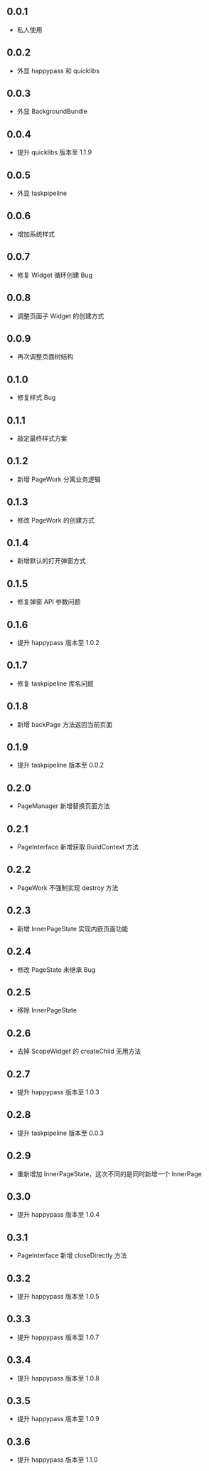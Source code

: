 ## 0.0.1

- 私人使用

## 0.0.2

- 外显 happypass 和 quicklibs

## 0.0.3

- 外显 BackgroundBundle

## 0.0.4

- 提升 quicklibs 版本至 1.1.9

## 0.0.5

- 外显 taskpipeline

## 0.0.6

- 增加系统样式

## 0.0.7

- 修复 Widget 循环创建 Bug

## 0.0.8

- 调整页面子 Widget 的创建方式

## 0.0.9

- 再次调整页面树结构

## 0.1.0

- 修复样式 Bug

## 0.1.1

- 敲定最终样式方案

## 0.1.2

- 新增 PageWork 分离业务逻辑

## 0.1.3

- 修改 PageWork 的创建方式

## 0.1.4

- 新增默认的打开弹窗方式

## 0.1.5

- 修复弹窗 API 参数问题

## 0.1.6

- 提升 happypass 版本至 1.0.2

## 0.1.7

- 修复 taskpipeline 库名问题

## 0.1.8

- 新增 backPage 方法返回当前页面

## 0.1.9

- 提升 taskpipeline 版本至 0.0.2

## 0.2.0

- PageManager 新增替换页面方法

## 0.2.1

- PageInterface 新增获取 BuildContext 方法

## 0.2.2

- PageWork 不强制实现 destroy 方法

## 0.2.3

- 新增 InnerPageState 实现内嵌页面功能

## 0.2.4

- 修改 PageState 未继承 Bug

## 0.2.5

- 移除 InnerPageState

## 0.2.6

- 去掉 ScopeWidget 的 createChild 无用方法

## 0.2.7

- 提升 happypass 版本至 1.0.3

## 0.2.8

- 提升 taskpipeline 版本至 0.0.3

## 0.2.9

- 重新增加 InnerPageState，这次不同的是同时新增一个 InnerPage

## 0.3.0

- 提升 happypass 版本至 1.0.4

## 0.3.1

- PageInterface 新增 closeDirectly 方法

## 0.3.2

- 提升 happypass 版本至 1.0.5

## 0.3.3

- 提升 happypass 版本至 1.0.7

## 0.3.4

- 提升 happypass 版本至 1.0.8

## 0.3.5

- 提升 happypass 版本至 1.0.9

## 0.3.6

- 提升 happypass 版本至 1.1.0